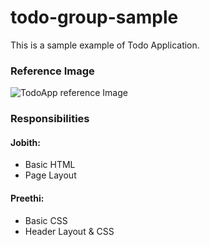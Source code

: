 # todo-group-sample
This is a sample example of Todo Application.

### Reference Image

![TodoApp reference Image](https://cdn.sketchrepo.com/images/2x/daily-ui-003-to-do-list-v5.jpg "TodoApp reference Image")

### Responsibilities
#### Jobith:
- Basic HTML
- Page Layout

#### Preethi:
- Basic CSS
- Header Layout & CSS